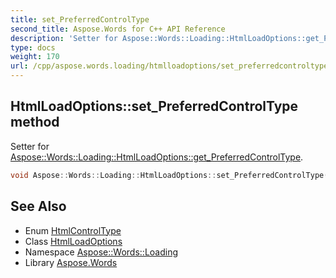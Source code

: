 ```yaml
---
title: set_PreferredControlType
second_title: Aspose.Words for C++ API Reference
description: 'Setter for Aspose::Words::Loading::HtmlLoadOptions::get_PreferredControlType.'
type: docs
weight: 170
url: /cpp/aspose.words.loading/htmlloadoptions/set_preferredcontroltype/
---
```

## HtmlLoadOptions::set_PreferredControlType method


Setter for [Aspose::Words::Loading::HtmlLoadOptions::get_PreferredControlType](../get_preferredcontroltype/).

```cpp
void Aspose::Words::Loading::HtmlLoadOptions::set_PreferredControlType(Aspose::Words::Loading::HtmlControlType value)
```

## See Also

* Enum [HtmlControlType](../../htmlcontroltype/)
* Class [HtmlLoadOptions](../)
* Namespace [Aspose::Words::Loading](../../)
* Library [Aspose.Words](../../../)
